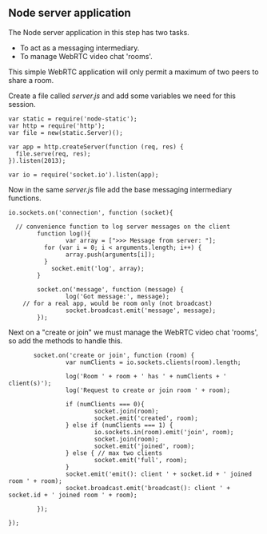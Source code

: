 ## Node server application

The Node server application in this step has two tasks.

- To act as a messaging intermediary.
- To manage WebRTC video chat 'rooms'.

 This simple WebRTC application will only permit a maximum of two peers to share a room.

Create a file called _server.js_ and add some variables we need for this session.

~~~
var static = require('node-static');
var http = require('http');
var file = new(static.Server)();

var app = http.createServer(function (req, res) {
  file.serve(req, res);
}).listen(2013);

var io = require('socket.io').listen(app);
~~~

Now in the same _server.js_ file add the base messaging intermediary functions.

~~~
io.sockets.on('connection', function (socket){

  // convenience function to log server messages on the client
        function log(){
                var array = [">>> Message from server: "];
          for (var i = 0; i < arguments.length; i++) {
                array.push(arguments[i]);
          }
            socket.emit('log', array);
        }

        socket.on('message', function (message) {
                log('Got message:', message);
    // for a real app, would be room only (not broadcast)
                socket.broadcast.emit('message', message);
        });

~~~

Next on a "create or join" we must manage the WebRTC video chat 'rooms', so add the methods to handle this.

~~~
       socket.on('create or join', function (room) {
                var numClients = io.sockets.clients(room).length;

                log('Room ' + room + ' has ' + numClients + ' client(s)');
                log('Request to create or join room ' + room);

                if (numClients === 0){
                        socket.join(room);
                        socket.emit('created', room);
                } else if (numClients === 1) {
                        io.sockets.in(room).emit('join', room);
                        socket.join(room);
                        socket.emit('joined', room);
                } else { // max two clients
                        socket.emit('full', room);
                }
                socket.emit('emit(): client ' + socket.id + ' joined room ' + room);
                socket.broadcast.emit('broadcast(): client ' + socket.id + ' joined room ' + room);

        });

});
~~~